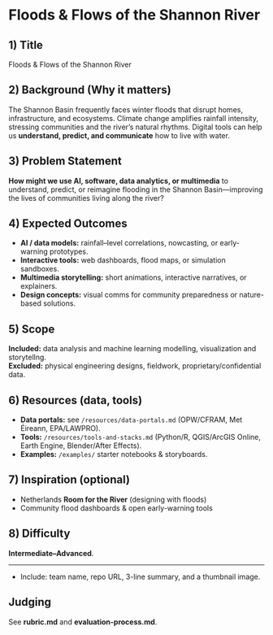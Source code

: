 # Floods & Flows of the Shannon River

## 1) Title
Floods & Flows of the Shannon River

## 2) Background (Why it matters)
The Shannon Basin frequently faces winter floods that disrupt homes, infrastructure, and ecosystems. Climate change amplifies rainfall intensity, stressing communities and the river’s natural rhythms. Digital tools can help us **understand, predict, and communicate** how to live with water.

## 3) Problem Statement
**How might we use AI, software, data analytics, or multimedia** to understand, predict, or reimagine flooding in the Shannon Basin—improving the lives of communities living along the river?

## 4) Expected Outcomes 
- **AI / data models:** rainfall–level correlations, nowcasting, or early-warning prototypes.
- **Interactive tools:** web dashboards, flood maps, or simulation sandboxes.
- **Multimedia storytelling:** short animations, interactive narratives, or explainers.
- **Design concepts:** visual comms for community preparedness or nature-based solutions.

## 5) Scope
**Included:** data analysis and machine learning modelling, visualization and storytellng.  
**Excluded:** physical engineering designs, fieldwork, proprietary/confidential data.

## 6) Resources (data, tools)
- **Data portals:** see `/resources/data-portals.md` (OPW/CFRAM, Met Éireann, EPA/LAWPRO).
- **Tools:** `/resources/tools-and-stacks.md` (Python/R, QGIS/ArcGIS Online, Earth Engine, Blender/After Effects).
- **Examples:** `/examples/` starter notebooks & storyboards.

## 7) Inspiration (optional)
- Netherlands **Room for the River** (designing with floods)
- Community flood dashboards & open early-warning tools

## 8) Difficulty
**Intermediate–Advanced**.

---

- Include: team name, repo URL, 3-line summary, and a thumbnail image.

## Judging
See **rubric.md** and **evaluation-process.md**.
